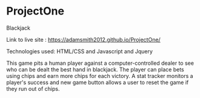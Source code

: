# ProjectOne

Blackjack

Link to live site : https://adamsmith2012.github.io/ProjectOne/

Technologies used: HTML/CSS and Javascript and Jquery 

This game pits a human player against a computer-controlled dealer to see who can be dealt the best hand in blackjack. 
The player can place bets using chips and earn more chips for each victory. A stat tracker monitors a player's success and new game button allows a user to reset the game if they run out of chips.
